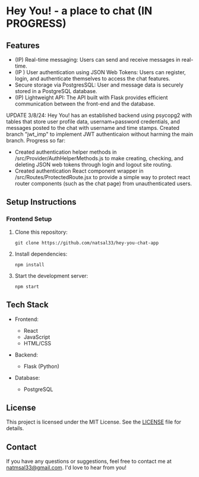 # Hey You! - a place to chat (IN PROGRESS)

## Features

- (IP) Real-time messaging: Users can send and receive messages in real-time.
- (IP ) User authentication using JSON Web Tokens: Users can register, login, and authenticate themselves to access the chat features.
- Secure storage via PostgresSQL: User and message data is securely stored in a PostgreSQL database.
- (IP) Lightweight API: The API built with Flask provides efficient communication between the front-end and the database.

UPDATE 3/8/24:
Hey You! has an established backend using psycopg2 with tables that store user profile data, usernam+password credentials, and messages posted to the chat with username and time stamps.
Created branch "jwt_imp" to implement JWT authenticaion without harming the main branch. Progress so far:
   - Created authentication helper methods in /src/Provider/AuthHelperMethods.js to make creating, checking, and deleting JSON web tokens through login and logout site routing.
   - Created authentication React component wrapper <Protected Route/> in /src/Routes/ProtectedRoute.jsx to provide a simple way to protect react router components (such as the chat page) from unauthenticated users.

## Setup Instructions

### Frontend Setup

1. Clone this repository:

   ```
   git clone https://github.com/natsal33/hey-you-chat-app
   ```

2. Install dependencies:

   ```
   npm install
   ```

3. Start the development server:

   ```
   npm start
   ```

<!-- ### Backend Setup

1. Navigate to the `./app` directory:

    ```
    cd app
    ```

2. Create a virtual environment:

    ```
    python3 -m venv venv
    ```

3. Activate the virtual environment:

    - On macOS and Linux:

        ```
        source venv/bin/activate
        ```

    - On Windows:

        ```
        venv\Scripts\activate
        ```


4. Set up the PostgreSQL database:

    - Install PostgreSQL if you haven't already: [PostgreSQL Downloads](https://www.postgresql.org/download/)
    - Create a new database and note down the credentials.

5. Configure the Flask application:

    - Rename `.env.example` to `.env`.
    - Update the `DATABASE_URL` variable in `.env` with your PostgreSQL database URL.

6. Run the Flask application:

    ```
    flask run
    ``` -->

## Tech Stack

- Frontend:

  - React
  - JavaScript
  - HTML/CSS

- Backend:

  - Flask (Python)

- Database:
  - PostgreSQL

## License

This project is licensed under the MIT License. See the [LICENSE](LICENSE) file for details.

## Contact

If you have any questions or suggestions, feel free to contact me at natmsal33@gmail.com. I'd love to hear from you!
